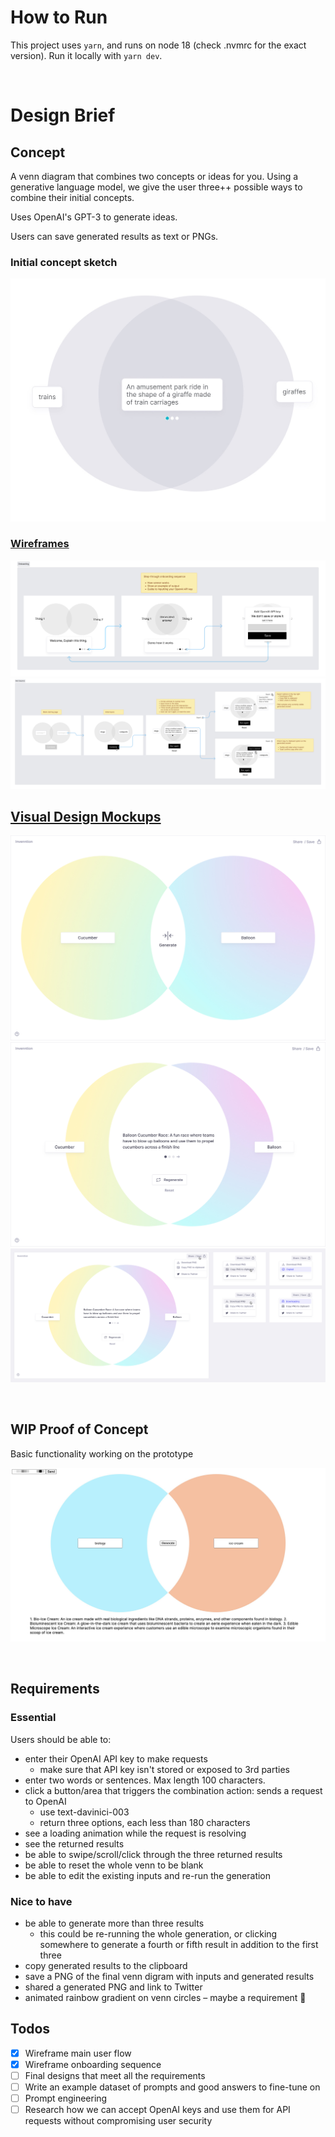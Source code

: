 # How to Run

This project uses `yarn`, and runs on node 18 (check .nvmrc for the exact version). Run it locally with `yarn dev`.

<br />

# Design Brief

## Concept

A venn diagram that combines two concepts or ideas for you. Using a generative language model, we give the user three++ possible ways to combine their initial concepts.

Uses OpenAI's GPT-3 to generate ideas.

Users can save generated results as text or PNGs.

### Initial concept sketch

![](images/sketch2.jpg)

### [Wireframes](/design-process/wireframes.md)

![](images/onboarding.png)
![](images/main-flow.png)

## [Visual Design Mockups](/design-process/visual-designs.md)

![](images/invenntion2.jpg)
![](images/invenntion6.jpg)
![](images/invenntion9.jpg)

<br />

## WIP Proof of Concept

Basic functionality working on the prototype

![](images/invenntion-process.jpg)

<br />

## Requirements

### Essential

Users should be able to:

- enter their OpenAI API key to make requests
  - make sure that API key isn't stored or exposed to 3rd parties
- enter two words or sentences. Max length 100 characters.
- click a button/area that triggers the combination action: sends a request to OpenAI
  - use text-davinici-003
  - return three options, each less than 180 characters
- see a loading animation while the request is resolving
- see the returned results
- be able to swipe/scroll/click through the three returned results
- be able to reset the whole venn to be blank
- be able to edit the existing inputs and re-run the generation

### Nice to have

- be able to generate more than three results
  - this could be re-running the whole generation, or clicking somewhere to generate a fourth or fifth result in addition to the first three
- copy generated results to the clipboard
- save a PNG of the final venn digram with inputs and generated results
- shared a generated PNG and link to Twitter
- animated rainbow gradient on venn circles – maybe a requirement 🌈

## Todos

- [x] Wireframe main user flow
- [x] Wireframe onboarding sequence
- [ ] Final designs that meet all the requirements
- [ ] Write an example dataset of prompts and good answers to fine-tune on
- [ ] Prompt engineering
- [ ] Research how we can accept OpenAI keys and use them for API requests without compromising user security
